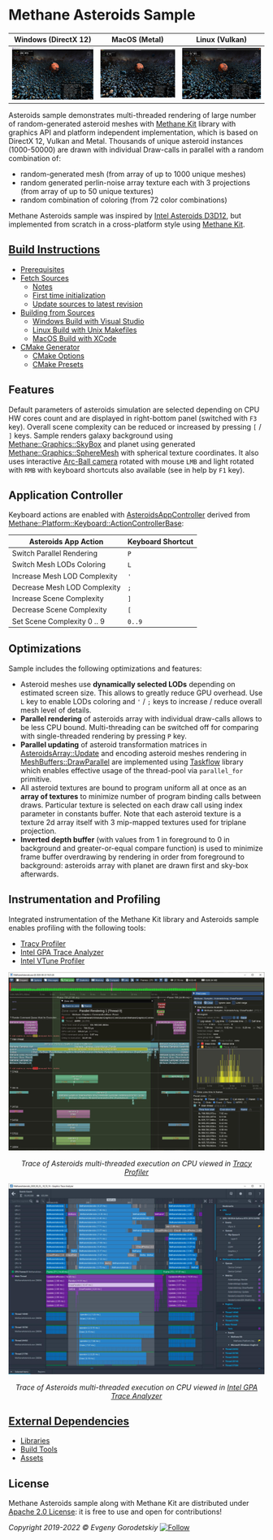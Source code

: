 # Methane Asteroids Sample

| Windows (DirectX 12) | MacOS (Metal) | Linux (Vulkan)                                            |
| -------------------- | ------------- |-----------------------------------------------------------|
| ![Asteroids on Windows](Screenshots/AsteroidsWinDirectX12.jpg) | ![Asteroids on MacOS](Screenshots/AsteroidsMacMetal.jpg) | ![Asteroids on Linux](Screenshots/AsteroidsLinVulkan.jpg) | 

Asteroids sample demonstrates multi-threaded rendering of large number of random-generated asteroid meshes 
with [Methane Kit](https://github.com/MethanePowered/MethaneKit) library with graphics API and platform independent implementation,
which is based on DirectX 12, Vulkan and Metal.
Thousands of unique asteroid instances (1000-50000) are drawn with individual Draw-calls in parallel with a random combination of:
- random-generated mesh (from array of up to 1000 unique meshes)
- random generated perlin-noise array texture each with 3 projections (from array of up to 50 unique textures)
- random combination of coloring (from 72 color combinations)

Methane Asteroids sample was inspired by [Intel Asteroids D3D12](https://github.com/GameTechDev/asteroids_d3d12),
but implemented from scratch in a cross-platform style using [Methane Kit](https://github.com/MethanePowered/MethaneKit).

## [Build Instructions](/Build/README.md)

- [Prerequisites](/Build/README.md#prerequisites)
- [Fetch Sources](/Build/README.md#fetch-sources)
  - [Notes](/Build/README.md#notes)
  - [First time initialization](/Build/README.md#first-time-initialization)
  - [Update sources to latest revision](/Build/README.md#update-sources-to-latest-revision)
- [Building from Sources](/Build/README.md#building-from-sources)
  - [Windows Build with Visual Studio](/Build/README.md#windows-build-with-visual-studio)
  - [Linux Build with Unix Makefiles](/Build/README.md#linux-build-with-unix-makefiles)
  - [MacOS Build with XCode](/Build/README.md#macos-build-with-xcode)
- [CMake Generator](/Build/README.md#cmake-generator)
  - [CMake Options](/Build/README.md#cmake-options)
  - [CMake Presets](/Build/README.md#cmake-presets)

## Features

Default parameters of asteroids simulation are selected depending on CPU HW cores count and are displayed 
in right-bottom panel (switched with `F3` key).
Overall scene complexity can be reduced or increased by pressing `[` / `]` keys.
Sample renders galaxy background using [Methane::Graphics::SkyBox](https://github.com/MethanePowered/MethaneKit/tree/master/Modules/Graphics/Extensions/Include/Methane/Graphics/SkyBox.h)
and planet using generated [Methane::Graphics::SphereMesh](https://github.com/MethanePowered/MethaneKit/tree/master/Modules/Graphics/Primitives/Include/Methane/Graphics/Mesh/SphereMesh.hpp)
with spherical texture coordinates. It also uses interactive [Arc-Ball camera](https://github.com/MethanePowered/MethaneKit/tree/master/Modules/Graphics/Camera/Include/Methane/Graphics/ArcBallCamera.h)
rotated with mouse `LMB` and light rotated with `RMB` with keyboard shortcuts also available (see in help by `F1` key).

## Application Controller 

Keyboard actions are enabled with [AsteroidsAppController](/App/AsteroidsAppController.h) 
derived from [Methane::Platform::Keyboard::ActionControllerBase](https://github.com/MethanePowered/MethaneKit/tree/master/Modules/Platform/Input/Include/Methane/Platform/KeyboardActionControllerBase.hpp):

| Asteroids App Action         | Keyboard Shortcut   |
|------------------------------|---------------------|
| Switch Parallel Rendering    | `P`                 |
| Switch Mesh LODs Coloring    | `L`                 |
| Increase Mesh LOD Complexity | `'`                 |
| Decrease Mesh LOD Complexity | `;`                 |
| Increase Scene Complexity    | `]`                 |
| Decrease Scene Complexity    | `[`                 |
| Set Scene Complexity 0 .. 9  | `0..9`              |

## Optimizations

Sample includes the following optimizations and features:
- Asteroid meshes use **dynamically selected LODs** depending on estimated screen size.
This allows to greatly reduce GPU overhead. Use `L` key to enable LODs coloring and `'` / `;` keys to increase / reduce overall mesh level of details.
- **Parallel rendering** of asteroids array with individual draw-calls allows to be less CPU bound.
Multi-threading can be switched off for comparing with single-threaded rendering by pressing `P` key.
- **Parallel updating** of asteroid transformation matrices in [AsteroidsArray::Update](/Modules/Simulation/AsteroidsArray.cpp#L352) and 
encoding asteroid meshes rendering in [MeshBuffers::DrawParallel](https://github.com/MethanePowered/MethaneKit/tree/master/Modules/Graphics/Extensions/Include/Methane/Graphics/MeshBuffers.hpp#L160)
are implemented using [Taskflow](https://github.com/taskflow/taskflow/) library which enables effective usage of the thread-pool via `parallel_for` primitive.
- All asteroid textures are bound to program uniform all at once as an **array of textures** to minimize number of program binding calls between draws.
Particular texture is selected on each draw call using index parameter in constants buffer.
Note that each asteroid texture is a texture 2d array itself with 3 mip-mapped textures used for triplane projection.
- **Inverted depth buffer** (with values from 1 in foreground to 0 in background and greater-or-equal compare function)
is used to minimize frame buffer overdrawing by rendering in order from foreground to background: asteroids array with planet
are drawn first and sky-box afterwards.

## Instrumentation and Profiling

Integrated instrumentation of the Methane Kit library and Asteroids sample enables profiling with the following tools:
- [Tracy Profiler](https://github.com/wolfpld/tracy)
- [Intel GPA Trace Analyzer](https://software.intel.com/en-us/gpa/graphics-trace-analyzer)
- [Intel VTune Profiler](https://software.intel.com/content/www/us/en/develop/tools/vtune-profiler.html)

![Asteroids Trace in Tracy](Screenshots/AsteroidsWinTracyProfiling.jpg)
<p align="center"><i>Trace of Asteroids multi-threaded execution on CPU viewed in <a href="https://github.com/wolfpld/tracy">Tracy Profiler</a></i></p>

![Asteroids Trace in GPA Trace Analyzer](Screenshots/AsteroidsWinGPATraceAnalyzer.jpg)
<p align="center"><i>Trace of Asteroids multi-threaded execution on CPU viewed in <a href="https://software.intel.com/en-us/gpa/graphics-trace-analyzer">Intel GPA Trace Analyzer</a></i></p>

## [External Dependencies](/Externals/README.md)

- [Libraries](/Externals/README.md#libraries)
- [Build Tools](/Externals/README.md#build-tools)
- [Assets](/Externals/README.md#assets)

## License

Methane Asteroids sample along with Methane Kit are distributed under [Apache 2.0 License](LICENSE): it is free to use and open for contributions!

*Copyright 2019-2022 © Evgeny Gorodetskiy* [![Follow](https://img.shields.io/twitter/follow/egorodet.svg?style=social)](https://twitter.com/egorodet)